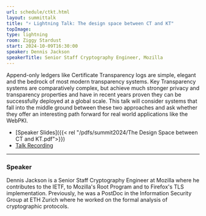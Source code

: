 ```yaml
---
url: schedule/ctkt.html
layout: summittalk
title: "⚡ Lightning Talk: The design space between CT and KT"
topImage:
type: lightning
room: Ziggy Stardust
start: 2024-10-09T16:30:00
speaker: Dennis Jackson
speakerTitle: Senior Staff Cryptography Engineer, Mozilla
---
```


<div class="font-google font-medium">

Append-only ledgers like Certificate Transparency logs are simple, elegant and the bedrock of most modern transparency systems. Key Transparency systems are comparatively complex, but achieve much stronger privacy and transparency properties and have in recent years proven they can be successfully deployed at a global scale.
This talk will consider systems that fall into the middle ground between these two approaches and ask whether they offer an interesting path forward for real world applications like the WebPKI.

* [Speaker Slides]({{< rel "/pdfs/summit2024/The Design Space between CT and KT.pdf">}})
* [Talk Recording](https://youtu.be/FRyNAer9SD8?si=IplimUj-UoNRraCN)

---

### Speaker

Dennis Jackson is a Senior Staff Cryptography Engineer at Mozilla where he contributes to the IETF, to Mozilla's Root Program and to Firefox's TLS implementation. Previously, he was a PostDoc in the Information Security Group at ETH Zurich where he worked on the formal analysis of cryptographic protocols.

</div>